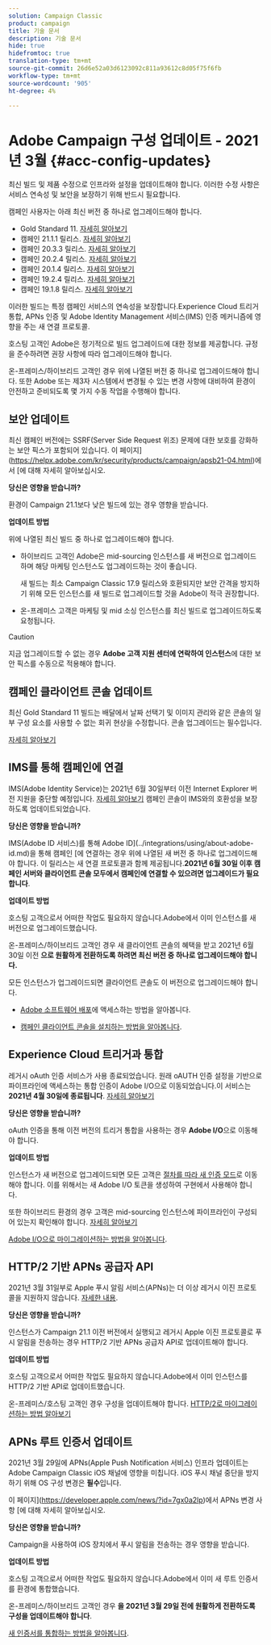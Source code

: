 ```yaml
---
solution: Campaign Classic
product: campaign
title: 기술 문서
description: 기술 문서
hide: true
hidefromtoc: true
translation-type: tm+mt
source-git-commit: 26d6e52a03d6123092c811a93612c8d05f75f6fb
workflow-type: tm+mt
source-wordcount: '905'
ht-degree: 4%

---
```



# Adobe Campaign 구성 업데이트 - 2021년 3월 {#acc-config-updates}

최신 빌드 및 제품 수정으로 인프라와 설정을 업데이트해야 합니다. 이러한 수정 사항은 서비스 연속성 및 보안을 보장하기 위해 반드시 필요합니다.

캠페인 사용자는 아래 최신 버전 중 하나로 업그레이드해야 합니다.

* Gold Standard 11. [자세히 알아보기](../rn/using/gold-standard.md)
* 캠페인 21.1.1 릴리스. [자세히 알아보기](../rn/using/latest-release.md)
* 캠페인 20.3.3 릴리스. [자세히 알아보기](../rn/using/release--20-3.md)
* 캠페인 20.2.4 릴리스. [자세히 알아보기](../rn/using/release--20-2.md)
* 캠페인 20.1.4 릴리스. [자세히 알아보기](../rn/using/release--20-1.md)
* 캠페인 19.2.4 릴리스. [자세히 알아보기](../rn/using/release--19-2.md)
* 캠페인 19.1.8 릴리스. [자세히 알아보기](../rn/using/release--19-1.md)

이러한 빌드는 특정 캠페인 서비스의 연속성을 보장합니다.Experience Cloud 트리거 통합, APNs 인증 및 Adobe Identity Management 서비스(IMS) 인증 메커니즘에 영향을 주는 새 연결 프로토콜.

호스팅 고객인 Adobe은 정기적으로 빌드 업그레이드에 대한 정보를 제공합니다. 규정을 준수하려면 권장 사항에 따라 업그레이드해야 합니다.

온-프레미스/하이브리드 고객인 경우 위에 나열된 버전 중 하나로 업그레이드해야 합니다. 또한 Adobe 또는 제3자 시스템에서 변경될 수 있는 변경 사항에 대비하여 환경이 안전하고 준비되도록 몇 가지 수동 작업을 수행해야 합니다.

## 보안 업데이트

최신 캠페인 버전에는 SSRF(Server Side Request 위조) 문제에 대한 보호를 강화하는 보안 픽스가 포함되어 있습니다. 이 페이지](https://helpx.adobe.com/kr/security/products/campaign/apsb21-04.html)에서 [에 대해 자세히 알아보십시오.

**당신은 영향을 받습니까?**

환경이 Campaign 21.1보다 낮은 빌드에 있는 경우 영향을 받습니다.

**업데이트 방법**

위에 나열된 최신 빌드 중 하나로 업그레이드해야 합니다.

* 하이브리드 고객인 Adobe은 mid-sourcing 인스턴스를 새 버전으로 업그레이드하며 해당 마케팅 인스턴스도 업그레이드하는 것이 좋습니다.

   새 빌드는 최소 Campaign Classic 17.9 릴리스와 호환되지만 보안 간격을 방지하기 위해 모든 인스턴스를 새 빌드로 업그레이드할 것을 Adobe이 적극 권장합니다. 

* 온-프레미스 고객은 마케팅 및 mid 소싱 인스턴스를 최신 빌드로 업그레이드하도록 요청됩니다.

>[!CAUTION]
>
>지금 업그레이드할 수 없는 경우 **Adobe 고객 지원 센터에 연락하여 인스턴스**&#x200B;에 대한 보안 픽스를 수동으로 적용해야 합니다.


## 캠페인 클라이언트 콘솔 업데이트

최신 Gold Standard 11 빌드는 배달에서 날짜 선택기 및 이미지 관리와 같은 콘솔의 일부 구성 요소를 사용할 수 없는 회귀 현상을 수정합니다. 콘솔 업그레이드는 필수입니다.

[자세히 알아보기](../rn/using/gold-standard.md)

## IMS를 통해 캠페인에 연결

IMS(Adobe Identity Service)는 2021년 6월 30일부터 이전 Internet Explorer 버전 지원을 중단할 예정입니다. [자세히 알아보기](https://helpx.adobe.com/x-productkb/global/update-operating-system-and-browser.html) 캠페인 콘솔이 IMS와의 호환성을 보장하도록 업데이트되었습니다.

**당신은 영향을 받습니까?**

IMS(Adobe ID 서비스)를 통해 Adobe ID](../integrations/using/about-adobe-id.md)을 통해 캠페인 [에 연결하는 경우 위에 나열된 새 버전 중 하나로 업그레이드해야 합니다. 이 릴리스는 새 연결 프로토콜과 함께 제공됩니다.**2021년 6월 30일 이후 캠페인 서버와 클라이언트 콘솔 모두에서 캠페인에 연결할 수 있으려면 업그레이드가 필요합니다**.

**업데이트 방법**

호스팅 고객으로서 어떠한 작업도 필요하지 않습니다.Adobe에서 이미 인스턴스를 새 버전으로 업그레이드했습니다.

온-프레미스/하이브리드 고객인 경우 새 클라이언트 콘솔의 혜택을 받고 2021년 6월 30일 이전 **으로 원활하게 전환하도록 하려면 최신 버전 중 하나로 업그레이드해야 합니다.**

모든 인스턴스가 업그레이드되면 클라이언트 콘솔도 이 버전으로 업그레이드해야 합니다.

* [Adobe 소프트웨어 배포](https://experienceleague.adobe.com/docs/experience-cloud/software-distribution/home.html?lang=en)에 액세스하는 방법을 알아봅니다.

* [캠페인 클라이언트 콘솔을 설치하는 방법을 알아봅니다](../installation/using/installing-the-client-console.md).

## Experience Cloud 트리거과 통합

레거시 oAuth 인증 서비스가 사용 종료되었습니다. 원래 oAUTH 인증 설정을 기반으로 파이프라인에 액세스하는 통합 인증이 Adobe I/O으로 이동되었습니다.이 서비스는 **2021년 4월 30일에 종료됩니다**. [자세히 알아보기](https://experienceleaguecommunities.adobe.com/t5/adobe-analytics-discussions/adobe-analytics-legacy-api-end-of-life-notice/td-p/385411)

**당신은 영향을 받습니까?**

oAuth 인증을 통해 이전 버전의 트리거 통합을 사용하는 경우 **Adobe I/O**&#x200B;으로 이동해야 합니다.

**업데이트 방법**

인스턴스가 새 버전으로 업그레이드되면 모든 고객은 [절차를 따라 새 인증 모드](../integrations/using/configuring-adobe-io.md)로 이동해야 합니다. 이를 위해서는 새 Adobe I/O 토큰을 생성하여 구현에서 사용해야 합니다.  

또한 하이브리드 환경의 경우 고객은 mid-sourcing 인스턴스에 파이프라인이 구성되어 있는지 확인해야 합니다. [자세히 알아보기](../integrations/using/configuring-pipeline.md)

[Adobe I/O으로 마이그레이션하는 방법을 알아봅니다](../integrations/using/configuring-adobe-io.md).

## HTTP/2 기반 APNs 공급자 API

2021년 3월 31일부로 Apple 푸시 알림 서비스(APNs)는 더 이상 레거시 이진 프로토콜을 지원하지 않습니다. [자세한 내용](https://developer.apple.com/kr/news/?id=c88acm2b).

**당신은 영향을 받습니까?**

인스턴스가 Campaign 21.1 이전 버전에서 실행되고 레거시 Apple 이진 프로토콜로 푸시 알림을 전송하는 경우 HTTP/2 기반 APNs 공급자 API로 업데이트해야 합니다.

**업데이트 방법**

호스팅 고객으로서 어떠한 작업도 필요하지 않습니다.Adobe에서 이미 인스턴스를 HTTP/2 기반 API로 업데이트했습니다.

온-프레미스/호스팅 고객인 경우 구성을 업데이트해야 합니다. [HTTP/2로 마이그레이션하는 방법 알아보기](https://helpx.adobe.com/kr/campaign/kb/migrate-to-apns-http2.html)

## APNs 루트 인증서 업데이트

2021년 3월 29일에 APNs(Apple Push Notification 서비스) 인프라 업데이트는 Adobe Campaign Classic iOS 채널에 영향을 미칩니다. iOS 푸시 채널 중단을 방지하기 위해 OS 구성 변경은 **필수**&#x200B;입니다.

이 페이지](https://developer.apple.com/news/?id=7gx0a2lp)에서 APNs 변경 사항 [에 대해 자세히 알아보십시오.

**당신은 영향을 받습니까?**

Campaign을 사용하여 iOS 장치에서 푸시 알림을 전송하는 경우 영향을 받습니다.

**업데이트 방법**

호스팅 고객으로서 어떠한 작업도 필요하지 않습니다.Adobe에서 이미 새 루트 인증서를 환경에 통합했습니다.

온-프레미스/하이브리드 고객인 경우 **을 2021년 3월 29일 전에 원활하게 전환하도록 구성을 업데이트해야 합니다**.

[새 인증서를 통합하는 방법을 알아봅니다](ios-certificate-update.md).
